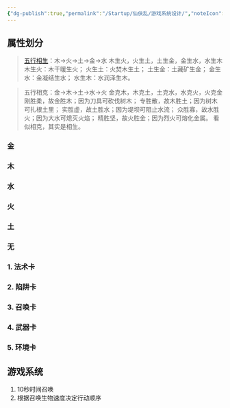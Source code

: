 ```yaml
---
{"dg-publish":true,"permalink":"/Startup/仙侠乱/游戏系统设计/","noteIcon":""}
---
```


## 属性划分

>[五行相生](https://baike.baidu.com/item/%E4%BA%94%E8%A1%8C%E7%9B%B8%E7%94%9F/7228950?fromModule=lemma_inlink)：木→火→土→金→水
> 木生火，火生土，土生金，金生水，水生木
> 木生火：木干暖生火；
> 火生土：火焚木生土；
> 土生金：土藏矿生金；
> 金生水：金凝结生水；
> 水生木：水润泽生木。

> 五行相克：金→木→土→水→火
> 金克木，木克土，土克水，水克火，火克金
> 刚胜柔，故金胜木；因为刀具可砍伐树木；
> 专胜散，故木胜土；因为树木可扎根土里；
> 实胜虚，故土胜水；因为堤坝可阻止水流；
> 众胜寡，故水胜火；因为大水可熄灭火焰；
> 精胜坚，故火胜金；因为烈火可熔化金属。
> 看似相克，其实是相生。
### 金
### 木
### 水
### 火
### 土
### 无

### 1. 法术卡
### 2. 陷阱卡
### 3. 召唤卡
### 4. 武器卡
### 5. 环境卡

## 游戏系统
1. 10秒时间召唤
2. 根据召唤生物速度决定行动顺序
